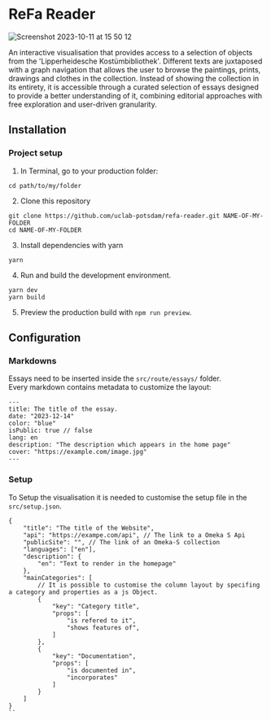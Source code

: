 # ReFa Reader
![Screenshot 2023-10-11 at 15 50 12](https://github.com/uclab-potsdam/refa-essays/assets/20107875/1f044cf6-d8de-46e2-a26e-6fab4613c908)

An interactive visualisation that provides access to a selection of objects from the 'Lipperheidesche Kostümbibliothek'. Different texts are juxtaposed with a graph navigation that allows the user to browse the paintings, prints, drawings and clothes in the collection. Instead of showing the collection in its entirety, it is accessible through a curated selection of essays designed to provide a better understanding of it, combining editorial approaches with free exploration and user-driven granularity.

## Installation
### Project setup

1. In Terminal, go to your production folder:
```
cd path/to/my/folder
```

2. Clone this repository
```
git clone https://github.com/uclab-potsdam/refa-reader.git NAME-OF-MY-FOLDER
cd NAME-OF-MY-FOLDER
```

3. Install dependencies with yarn
```
yarn
```

4. Run and build the development environment.
```
yarn dev
yarn build
```

5. Preview the production build with `npm run preview`.

## Configuration

### Markdowns

Essays need to be inserted inside the `src/route/essays/` folder.<br>
Every markdown contains metadata to customize the layout:

```
---
title: The title of the essay.
date: "2023-12-14"
color: "blue"
isPublic: true // false
lang: en
description: "The description which appears in the home page"
cover: "https://example.com/image.jpg"
---
```

### Setup
To Setup the visualisation it is needed to customise the setup file in the `src/setup.json`. <br>


```
{
    "title": "The title of the Website",
    "api": "https://exampe.com/api", // The link to a Omeka S Api
    "publicSite": "", // The link of an Omeka-S collection 
    "languages": ["en"],
    "description": {
        "en": "Text to render in the homepage"
    },
    "mainCategories": [
        // It is possible to customise the column layout by specifing a category and properties as a js Object. 
        {
            "key": "Category title",
            "props": [
                "is refered to it",
                "shows features of",
            ]
        },
        {
            "key": "Documentation",
            "props": [
                "is documented in",
                "incorporates"
            ]
        }
    ]
}
``

